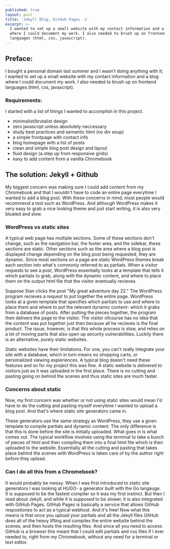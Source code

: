 ```yaml
---
published: true
layout: post
title: 'Jekyll Blog, GitHub Pages -1'
excerpt: >-
  I wanted to set up a small website with my contact information and a blog
  where I could document my work. I also needed to brush up on frontend
  languages (html, css, javascript).
---
```

## Preface: 
I bought a personal domain last summer and I wasn't doing anything with it; I wanted to set up a small website with my contact information and a blog where I could document my work. I also needed to brush up on frontend languages (html, css, javascript).

### Requirements:
I started with a list of things I wanted to accomplish in this project.
- minimalist/brutalist design
- zero javascript unless absolutely neccessary
- study best practices and semantic html (no div soup)
- a simple frontpage with contact info
- blog homepage with a list of posts
- clean and simple blog post design and layout
- fluid design (a step up from responsive grids)
- easy to add content from a vanilla Chromebook

## The solution: Jekyll + Github
My biggest concern was making sure I could add content from my Chromebook and that I wouldn't have to code an entire page everytime I wanted to add a blog post. With these concerns in mind, most people would recommend a tool such as WordPress. And although WordPress makes it very easy to grab a nice looking theme and just start writing, it is also very bloated and slow.

### WordPress vs static sites
A typical web page has multiple sections. Some of these sections don't change, such as the navigation bar, the footer area, and the sidebar, these sections are static. Other sections such as the area where a blog post is displayed change depending on the blog post being requested, they are dynamic. Since most sections on a page are static WordPress themes break each section into what's commonly referred to as partials. When a visitor requests to see a post, WordPress essentially looks at a template that tells it which partials to grab, along with the dynamic content, and where to place them on the output html file that the visitor eventually recieves.

Suppose Stan clicks the post "My great adventure day 22." The WordPress program recieves a request to put together the entire page. WordPress looks at a given template that specifies which partials to use and where to place them and where to put the relevant dynamic content- which it grabs from a database of posts. After putting the pieces together, the program then delivers the page to the visitor. The visitor ofcourse  has no idea that the content was put together just then because all he recieves is the final product. The issue, however, is that this whole process is slow, and relies on a lot of moving parts that also open up security vulnerabilities. Luckily there is an alternative, purely static websites. 

Static websites have their limitations. For one, you can't really integrate your site with a database, which in turn means no shopping carts, or personalized viewing expieriences. A typical blog doesn't need these features and so for my project this was fine. A static website is delivered to visitors just as it was uploaded in the first place. There is no cutting and pasting going on behind the scenes and thus static sites are much faster.

### Concerns about static

Now, my first concern was whether or not using static sites would mean I'd have to do the cutting and pasting myself everytime I wanted to upload a blog post. And that's where static site generators came in.

These generators use the same strategy as WordPress, they use a given template to compile partials and dynamic content. The only difference is that this is done before the site is initially uploaded. What goes in is what comes out. The typical workflow involves using the terminal to take a bunch of pieces of html and then compiling them into a final html file which is then uploaded to the website. Essentially all the cutting and pasting that takes place behind the scenes with WordPress is taken care of by the author right before they upload.

### Can I do all this from a Chromebook?

It would probably be messy. When I was first introduced to static site generators I was looking at HUGO- a generator built with the Go langauge. It is supposed to be the fastest compiler so it was my first instinct. But then I read about Jekyll, and while it is supposed to be slower, it is also integrated with GitHub Pages. GitHub Pages is basically a service that allows GitHub respositories to act as a typical webhost. And it's free! Now what this means is that once you upload your partials and all the Jekyll files GitHub does all of the heavy lifting and compiles the entire website behind the scenes, and then hosts the resulting files. And since all you need to access GitHub is a browser this meant that I could edit partials and css files if I ever needed to, right from my Chromebook, without any need for a terminal or text editor.
